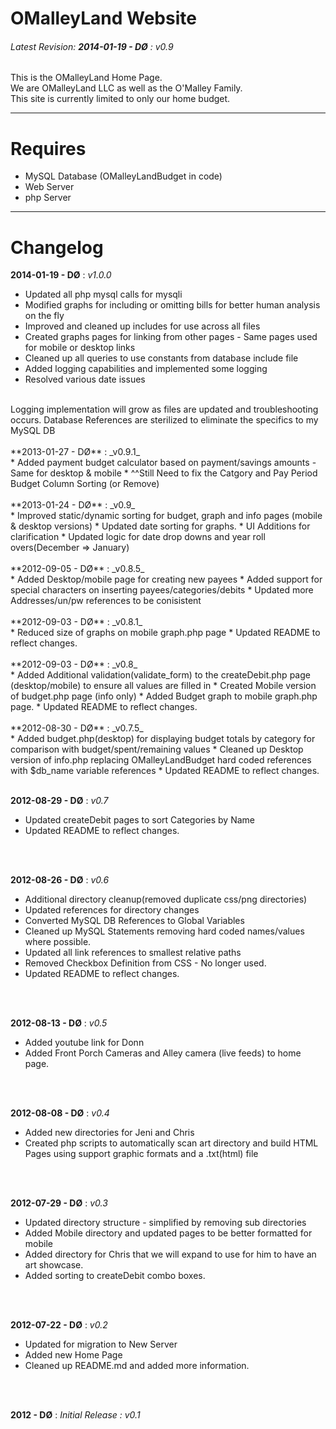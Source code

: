 OMalleyLand Website
=====================
###### Latest Revision: **2014-01-19 - DØ** : *v0.9* ######
This is the OMalleyLand Home Page.<br />
We are OMalleyLand LLC as well as the O'Malley Family.<br />
This site is currently limited to only our home budget. 

***
Requires 
========
* MySQL Database (OMalleyLandBudget in code)
* Web Server
* php Server

***
Changelog
=========
**2014-01-19 - DØ** : _v1.0.0_ <br />
 * Updated all php mysql calls for mysqli
 * Modified graphs for including or omitting bills for better human analysis on the fly
 * Improved and cleaned up includes for use across all files
 * Created graphs pages for linking from other pages - Same pages used for mobile or desktop links
 * Cleaned up all queries to use constants from database include file
 * Added logging capabilities and implemented some logging
 * Resolved various date issues
<br />
	Logging implementation will grow as files are updated and troubleshooting occurs.
	Database References are sterilized to eliminate the specifics to my MySQL DB
<br />
<br />
**2013-01-27 - DØ** : _v0.9.1_ <br />
 * Added payment budget calculator based on payment/savings amounts - Same for desktop & mobile
 * ^^Still Need to fix the Catgory and Pay Period Budget Column Sorting (or Remove)
<br />
<br />
**2013-01-24 - DØ** : _v0.9_ <br />
 * Improved static/dynamic sorting for budget, graph and info pages (mobile & desktop versions)
 * Updated date sorting for graphs.
 * UI Additions for clarification
 * Updated logic for date drop downs and year roll overs(December => January)
<br />
<br />
**2012-09-05 - DØ** : _v0.8.5_ <br />
 * Added Desktop/mobile page for creating new payees
 * Added support for special characters on inserting payees/categories/debits
 * Updated more Addresses/un/pw references to be conisistent
<br />
<br />
**2012-09-03 - DØ** : _v0.8.1_ <br />
 * Reduced size of graphs on mobile graph.php page
 * Updated README to reflect changes.
<br />
<br />
**2012-09-03 - DØ** : _v0.8_ <br />
 * Added Additional validation(validate_form) to the createDebit.php page (desktop/mobile) to ensure all values are filled in
 * Created Mobile version of budget.php page (info only)
 * Added Budget graph to mobile graph.php page.
 * Updated README to reflect changes.
<br />
<br />
**2012-08-30 - DØ** : _v0.7.5_ <br />
 * Added budget.php(desktop) for displaying budget totals by category for comparison with budget/spent/remaining values
 * Cleaned up Desktop version of info.php replacing OMalleyLandBudget hard coded references with $db_name variable references
 * Updated README to reflect changes.
<br />
<br />

**2012-08-29 - DØ** : _v0.7_ <br />
 * Updated createDebit pages to sort Categories by Name
 * Updated README to reflect changes.
<br />
<br />

**2012-08-26 - DØ** : _v0.6_ <br />
 * Additional directory cleanup(removed duplicate css/png directories)
 * Updated references for directory changes
 * Converted MySQL DB References to Global Variables
 * Cleaned up MySQL Statements removing hard coded names/values where possible.
 * Updated all link references to smallest relative paths
 * Removed Checkbox Definition from CSS - No longer used.
 * Updated README to reflect changes.
<br />
<br />

**2012-08-13 - DØ** : _v0.5_ <br />
 * Added youtube link for Donn
 * Added Front Porch Cameras and Alley camera (live feeds) to home page.
<br />
<br />

**2012-08-08 - DØ** : _v0.4_ <br />
 * Added new directories for Jeni and Chris
 * Created php scripts to automatically scan art directory and build HTML Pages using support graphic formats and a .txt(html) file
<br />
<br />

**2012-07-29 - DØ** : _v0.3_ <br />
 * Updated directory structure - simplified by removing sub directories
 * Added Mobile directory and updated pages to be better formatted for mobile
 * Added directory for Chris that we will expand to use for him to have an art showcase.
 * Added sorting to createDebit combo boxes.
<br />
<br />

**2012-07-22 - DØ** : _v0.2_ <br />
 * Updated for migration to New Server 
 * Added new Home Page
 * Cleaned up README.md and added more information.
<br />
<br />

**2012 - DØ** : _Initial Release : v0.1_
